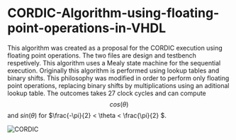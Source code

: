 # CORDIC-Algorithm-using-floating-point-operations-in-VHDL
This algorithm was created as a proposal for the CORDIC execution using floating point operations.
The two files are design and testbench respetively. This algorithm uses a Mealy state machine for the sequential execution.
Originally this algorithm is performed using lookup tables and binary shifts. This philosophy was modified in order to perform only floating point operations, replacing binary shifts by multiplications using an aditional lookup table. 
The outcomes takes 27 clock cycles and can compute $$cos(\theta)$$ and $sin(\theta)$ for $\frac{-\pi}{2} < \theta < \frac{\pi}{2} $.

![CORDIC](https://github.com/user-attachments/assets/ddad31ad-317d-449a-bf09-89ee145fdd71)
